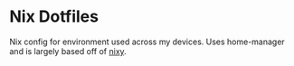 # Nix Dotfiles
Nix config for environment used across my devices. Uses home-manager and is largely based off of [nixy](https://github.com/anotherhadi/nixy).
